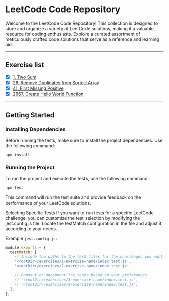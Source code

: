 # LeetCode Code Repository

Welcome to the LeetCode Code Repository! This collection is designed to store and organize a variety of LeetCode solutions, making it a valuable resource for coding enthusiasts. Explore a curated assortment of meticulously crafted code solutions that serve as a reference and learning aid.

---
## Exercise list
- [X] [1. Two Sum](https://github.com/devmatsu/leetcode/tree/main/exercises/1-two-sum)
- [X] [26. Remove Duplicates from Sorted Array](https://github.com/devmatsu/leetcode/tree/main/exercises/26-remove-duplicates-from-sorted-array)
- [X] [41. First Missing Positive](https://github.com/devmatsu/leetcode/tree/main/exercises/41-first-missing-positive)
- [X] [2667. Create Hello World Function](https://github.com/devmatsu/leetcode/tree/main/exercises/2667-create-hello-world-function)

---
## Getting Started

### Installing Dependencies

Before running the tests, make sure to install the project dependencies. Use the following command:

```bash
npm install
```

### Running the Project

To run the project and execute the tests, use the following command:

```bash
npm test
```

This command will run the test suite and provide feedback on the performance of your LeetCode solutions.

Selecting Specific Tests
If you want to run tests for a specific LeetCode challenge, you can customize the test selection by modifying the jest.config.js file. Locate the testMatch configuration in the file and adjust it according to your needs.

Example ```jest.config.js```:

````js
module.exports = {
  testMatch: [
    // Include the paths to the test files for the challenges you want to run
    '<rootDir>/exercises/1-exercise-name/index.test.js',
    '<rootDir>/exercises/2-exercise-name/index.test.js',

    // Comment or uncomment the tests based on your preferences
    // '<rootDir>/exercises/3-exercise-name/index.test.js',
    // '<rootDir>/exercises/4-exercise-name/index.test.js',
  ],
};
````
